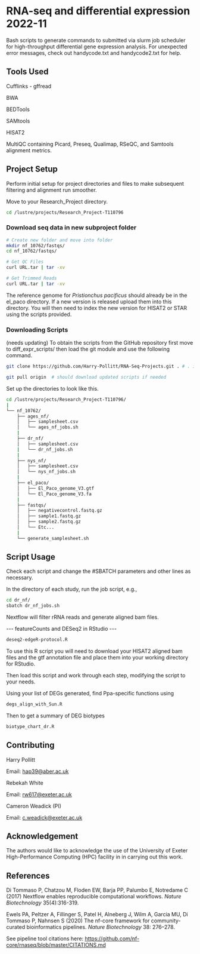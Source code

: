 # RNA-seq and differential expression 2022-11

Bash scripts to generate commands to submitted via slurm job scheduler for high-throughput differential gene expression analysis. For unexpected error messages, check out handycode.txt and handycode2.txt for help.

## Tools Used

Cufflinks - gffread

BWA

BEDTools

SAMtools

HISAT2

MultiQC containing Picard, Preseq, Qualimap, RSeQC, and Samtools alignment metrics.

## Project Setup

Perform initial setup for project directories and files to make subsequent filtering and alignment run smoother.

Move to your Research_Project directory.

```bash
cd /lustre/projects/Research_Project-T110796
```


### Download seq data in new subproject folder
```bash
# Create new folder and move into folder
mkdir nf_10762/fastqs/
cd nf_10762/fastqs/

# Get QC Files
curl URL.tar | tar -xv

# Get Trimmed Reads
curl URL.tar | tar -xv
```


The reference genome for *Pristionchus pacificus* should already be in the el_paco directory. If a new version is released upload them
into this directory. You will then need to index the new version for HISAT2 or STAR using the scripts provided.



### Downloading Scripts 
(needs updating)
To obtain the scripts from the GitHub repository first move to diff_expr_scripts/ then load the git module and use the following command.

```bash
git clone https://github.com/Harry-Pollitt/RNA-Seq-Projects.git . # . is current working directory 

git pull origin  # should download updated scripts if needed
```



Set up the directories to look like this.

```bash
cd /lustre/projects/Research_Project-T110796/
|
└── nf_10762/
    ├── ages_nf/
    │   ├── samplesheet.csv
    │   └── ages_nf_jobs.sh
    |
    ├── dr_nf/
    │   ├── samplesheet.csv
    |   └── dr_nf_jobs.sh
    |
    ├── nys_nf/
    │   ├── samplesheet.csv
    │   └── nys_nf_jobs.sh
    |
    ├── el_paco/
    │   ├── El_Paco_genome_V3.gtf
    │   └── El_Paco_genome_V3.fa
    |
    ├── fastqs/
    │   ├── negativecontrol.fastq.gz
    │   ├── sample1.fastq.gz
    │   ├── sample2.fastq.gz
    │   └── Etc...      
    |
    └── generate_samplesheet.sh 


```

## Script Usage

Check each script and change the #SBATCH parameters and other lines as necessary.

In the directory of each study, run the job script, e.g., 

```bash
cd dr_nf/
sbatch dr_nf_jobs.sh
```

Nextflow will filter rRNA reads and generate aligned bam files.


--- featureCounts and DESeq2 in RStudio ---

```bash
deseq2-edgeR-protocol.R
```

To use this R script you will need to download your HISAT2 aligned bam files and the gtf annotation file and place them into your working directory for RStudio.

Then load this script and work through each step, modifying the script to your needs. 

Using your list of DEGs generated, find Ppa-specific functions using

```bash
degs_align_with_Sun.R
```
Then to get a summary of DEG biotypes


```bash
biotype_chart_dr.R
```



## Contributing

Harry Pollitt

Email: hap39@aber.ac.uk

Rebekah White

Email: rw617@exeter.ac.uk

Cameron Weadick (PI)

Email: c.weadick@exeter.ac.uk

## Acknowledgement

The authors would like to acknowledge the use of the University of Exeter High-Performance Computing (HPC) facility in
in carrying out this work.


## References

Di Tommaso P, Chatzou M, Floden EW, Barja PP, Palumbo E, Notredame C (2017) Nextflow enables reproducible computational workflows. *Nature Biotechnology* 35(4):316-319.

Ewels PA, Peltzer A, Fillinger S, Patel H, Alneberg J, Wilm A, Garcia MU, Di Tommaso P, Nahnsen S (2020) The nf-core framework for community-curated bioinformatics pipelines. *Nature Biotechnology* 38: 276–278.

See pipeline tool citations here: https://github.com/nf-core/rnaseq/blob/master/CITATIONS.md
